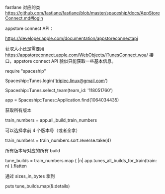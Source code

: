 fastlane 对应的类 https://github.com/fastlane/fastlane/blob/master/spaceship/docs/AppStoreConnect.md#login



appstore connect API：

https://developer.apple.com/documentation/appstoreconnectapi





获取大小还是需要用 https://appstoreconnect.apple.com/WebObjects/iTunesConnect.woa/ 接口，appstore connect API 貌似只能获取一些基本信息。



require "spaceship"



Spaceship::Tunes.login('[triplec.linux@gmail.com](http://triplec.linux@gmail.com)')

Spaceship::Tunes.select_team(team_id: '118051760')



app = Spaceship::Tunes::Application.find(1064034435)



获取所有版本

train_numbers = app.all_build_train_numbers



可以选择拿前 4 个版本号（或者全拿）

train_numbers = train_numbers.sort.reverse.take(4)



所有版本号对应的所有 build 

tune_builds = train_numbers.map { |n| app.tunes_all_builds_for_train(train: n) }.flatten



通过 sizes_in_bytes 拿到

puts tune_builds.map(&:details)